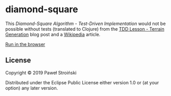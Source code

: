 # diamond-square

This *Diamond-Square Algorithm - Test-Driven Implementation* would not be possible without tests (translated to Clojure) from the [TDD Lesson - Terrain Generation](https://blog.cleancoder.com/uncle-bob/2017/01/09/DiamondSquare.html) blog post and a [Wikipedia](https://en.wikipedia.org/wiki/Diamond-square_algorithm) article.

[Run in the browser](https://pawelstroinski.github.io/diamond-square/)

## License

Copyright © 2019 Paweł Stroiński

Distributed under the Eclipse Public License either version 1.0 or (at
your option) any later version.
